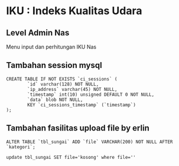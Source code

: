 # IKU : Indeks Kualitas Udara
## Level Admin Nas
Menu input dan perhitungan IKU Nas

## Tambahan session mysql
```
CREATE TABLE IF NOT EXISTS `ci_sessions` (
        `id` varchar(128) NOT NULL,
        `ip_address` varchar(45) NOT NULL,
        `timestamp` int(10) unsigned DEFAULT 0 NOT NULL,
        `data` blob NOT NULL,
        KEY `ci_sessions_timestamp` (`timestamp`)
);
```
## Tambahan fasilitas upload file by erlin
```
ALTER TABLE `tbl_sungai` ADD `file` VARCHAR(200) NOT NULL AFTER `kategori`;

update tbl_sungai SET file='kosong' where file=''

```
